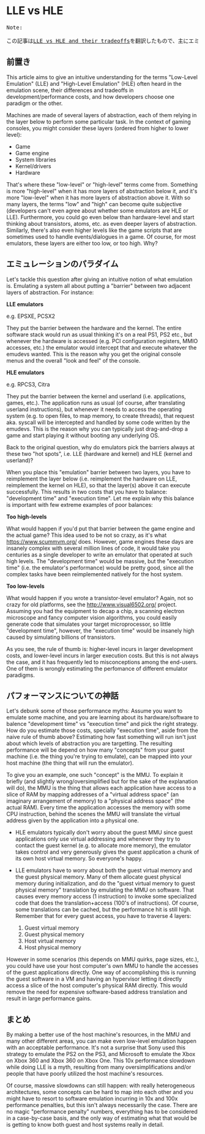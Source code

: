 # LLE vs HLE

<pre>
Note: 

この記事は<a href="https://alexaltea.github.io/blog/posts/2018-04-18-lle-vs-hle/">LLE vs HLE and their tradeoffs</a>を翻訳したもので、主にエミュレータ開発者向けです。
</pre>

## 前置き

This article aims to give an intuitive understanding for the terms "Low-Level Emulation" (LLE) and "High-Level Emulation" (HLE) often heard in the emulation scene, their differences and tradeoffs in development/performance costs, and how developers choose one paradigm or the other.

Machines are made of several layers of abstraction, each of them relying in the layer below to perform some particular task. In the context of gaming consoles, you might consider these layers (ordered from higher to lower level):

- Game
- Game engine
- System libraries
- Kernel/drivers
- Hardware

That's where these "low-level" or "high-level" terms come from. Something is more "high-level" when it has more layers of abstraction below it, and it's more "low-level" when it has more layers of abstraction above it. With so many layers, the terms "low" and "high" can become quite subjective (developers can't even agree about whether some emulators are HLE or LLE). Furthermore, you could go even below than hardware-level and start thinking about transistors, atoms, etc. as even deeper layers of abstraction. Similarly, there's also even higher levels like the game scripts that are sometimes used to handle events/dialogues in a game. Of course, for most emulators, these layers are either too low, or too high. Why?

## エミュレーションのパラダイム

Let's tackle this question after giving an intuitive notion of what emulation is. Emulating a system all about putting a "barrier" between two adjacent layers of abstraction. For instance:

**LLE emulators**

e.g. EPSXE, PCSX2

They put the barrier between the hardware and the kernel. The entire software stack would run as usual thinking it's on a real PS1, PS2 etc., but whenever the hardware is accessed (e.g. PCI configuration registers, MMIO accesses, etc.) the emulator would intercept that and execute whatever the emudevs wanted. This is the reason why you get the original console menus and the overall "look and feel" of the console.

**HLE emulators**

e.g. RPCS3, Citra

They put the barrier between the kernel and userland (i.e. applications, games, etc.). The application runs as usual (of course, after translating userland instructions), but whenever it needs to access the operating system (e.g. to open files, to map memory, to create threads), that request aka. syscall will be intercepted and handled by some code written by the emudevs. This is the reason why you can typically just drag-and-drop a game and start playing it without booting any underlying OS.

Back to the original question, why do emulators pick the barriers always at these two "hot spots", i.e. LLE (hardware and kernel) and HLE (kernel and userland)?

When you place this "emulation" barrier between two layers, you have to reimplement the layer below (i.e. reimplement the hardware on LLE, reimplement the kernel on HLE), so that the layer(s) above it can execute successfully. This results in two costs that you have to balance: "development time" and "execution time". Let me explain why this balance is important with few extreme examples of poor balances:

**Too high-levels**

What would happen if you'd put that barrier between the game engine and the actual game? This idea used to be not so crazy, as it's what https://www.scummvm.org/ does. However, game engines these days are insanely complex with several million lines of code, it would take you centuries as a single developer to write an emulator that operated at such high levels. The "development time" would be massive, but the "execution time" (i.e. the emulator's performance) would be pretty good, since all the complex tasks have been reimplemented natively for the host system.

**Too low-levels**

What would happen if you wrote a transistor-level emulator? Again, not so crazy for old platforms, see the http://www.visual6502.org/ project. Assuming you had the equipment to decap a chip, a scanning electron microscope and fancy computer vision algorithms, you could easily generate code that simulates your target microprocessor, so little "development time", however, the "execution time" would be insanely high caused by simulating billions of transistors.

As you see, the rule of thumb is: higher-level incurs in larger development costs, and lower-level incurs in larger execution costs. But this is not always the case, and it has frequently led to misconceptions among the end-users. One of them is wrongly estimating the perfomance of different emulator paradigms.

## パフォーマンスについての神話

Let's debunk some of those performance myths: Assume you want to emulate some machine, and you are learning about its hardware/software to balence "development time" vs "execution time" and pick the right strategy. How do you estimate those costs, specially "execution time", aside from the naive rule of thumb above? Estimating how fast something will run isn't just about which levels of abstraction you are targetting. The resulting performance will be depend on how many "concepts" from your guest machine (i.e. the thing you're trying to emulate), can be mapped into your host machine (the thing that will run the emulator).

To give you an example, one such "concept" is the MMU. To explain it briefly (and slightly wrong/oversimplified but for the sake of the explanation will do), the MMU is the thing that allows each application have access to a slice of RAM by mapping addresses of a "virtual address space" (an imaginary arrangement of memory) to a "physical address space" (the actual RAM). Every time the application accesses the memory with some CPU instruction, behind the scenes the MMU will translate the virtual address given by the application into a physical one.

- HLE emulators typically don't worry about the guest MMU since guest applications only use virtual addressing and whenever they try to contact the guest kernel (e.g. to allocate more memory), the emulator takes control and very generously gives the guest application a chunk of its own host virtual memory. So everyone's happy.

- LLE emulators have to worry about both the guest virtual memory and the guest physical memory. Many of them allocate guest physical memory during initialization, and do the "guest virtual memory to guest physical memory" translation by emulating the MMU on software. That causes every memory access (1 instruction) to invoke some specialized code that does the translation+access (100's of instructions). Of course, some translations can be cached, but the performance hit is still high. Remember that for every guest access, you have to traverse 4 layers:
    1. Guest virtual memory
    2. Guest physical memory
    3. Host virtual memory
    4. Host physical memory

However in some scenarios (this depends on MMU quirks, page sizes, etc.), you could have use your host computer's own MMU to handle the accesses of the guest applications directly. One way of accomplishing this is running the guest software in a VM and having an hypervisor letting it directly access a slice of the host computer's physical RAM directly. This would remove the need for expensive software-based address translation and result in large performance gains.

## まとめ

By making a better use of the host machine's resources, in the MMU and many other different areas, you can make even low-level emulation happen with an acceptable performance. It's not a surprise that Sony used this strategy to emulate the PS2 on the PS3, and Microsoft to emulate the Xbox on Xbox 360 and Xbox 360 on Xbox One. This 10x performance slowdown while doing LLE is a myth, resulting from many oversimplifications and/or people that have poorly utilized the host machine's resources.

Of course, massive slowdowns can still happen: with really heterogeneous architectures, some concepts can be hard to map into each other and you might have to resort to software emulation incurring in 10x and 100x performance penalties, but this isn't always necessarily the case. There are no magic "performance penalty" numbers, everything has to be considered in a case-by-case basis, and the only way of estimating what that would be is getting to know both guest and host systems really in detail.
